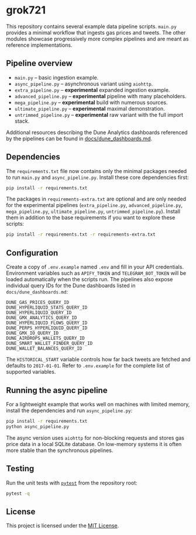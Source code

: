 # grok721

This repository contains several example data pipeline scripts. `main.py` provides a minimal workflow that ingests gas prices and tweets. The other modules showcase progressively more complex pipelines and are meant as reference implementations.

## Pipeline overview
- `main.py` – basic ingestion example.
- `async_pipeline.py` – asynchronous variant using `aiohttp`.
- `extra_pipeline.py` – **experimental** expanded ingestion example.
- `advanced_pipeline.py` – **experimental** pipeline with many placeholders.
- `mega_pipeline.py` – **experimental** build with numerous sources.
- `ultimate_pipeline.py` – **experimental** maximal demonstration.
- `untrimmed_pipeline.py` – **experimental** raw variant with the full import stack.

Additional resources describing the Dune Analytics dashboards referenced by
the pipelines can be found in [docs/dune_dashboards.md](docs/dune_dashboards.md).

## Dependencies

The `requirements.txt` file now contains only the minimal packages needed to
run `main.py` and `async_pipeline.py`.
Install these core dependencies first:

```bash
pip install -r requirements.txt
```

The packages in `requirements-extra.txt` are optional and are only needed for
the experimental pipelines (`extra_pipeline.py`, `advanced_pipeline.py`,
`mega_pipeline.py`, `ultimate_pipeline.py`, `untrimmed_pipeline.py`).
Install them in addition to the base requirements if you want to explore these
scripts:

```bash
pip install -r requirements.txt -r requirements-extra.txt
```


## Configuration

Create a copy of `.env.example` named `.env` and fill in your API
credentials. Environment variables such as `APIFY_TOKEN` and
`TELEGRAM_BOT_TOKEN` will be loaded automatically when the scripts run.
The pipelines also expose individual query IDs for the Dune dashboards
listed in `docs/dune_dashboards.md`:

```
DUNE_GAS_PRICES_QUERY_ID
DUNE_HYPERLIQUID_STATS_QUERY_ID
DUNE_HYPERLIQUID_QUERY_ID
DUNE_GMX_ANALYTICS_QUERY_ID
DUNE_HYPERLIQUID_FLOWS_QUERY_ID
DUNE_PERPS_HYPERLIQUID_QUERY_ID
DUNE_GMX_IO_QUERY_ID
DUNE_AIRDROPS_WALLETS_QUERY_ID
DUNE_SMART_WALLET_FINDER_QUERY_ID
DUNE_WALLET_BALANCES_QUERY_ID
```
The `HISTORICAL_START` variable controls how far back tweets are fetched and
defaults to `2017-01-01`.
Refer to `.env.example` for the complete list of supported variables.

## Running the async pipeline

For a lightweight example that works well on machines with limited memory,
install the dependencies and run `async_pipeline.py`:

```bash
pip install -r requirements.txt
python async_pipeline.py
```

The async version uses `aiohttp` for non-blocking requests and stores
gas price data in a local SQLite database. On low-memory systems it is
often more stable than the synchronous pipelines.

## Testing

Run the unit tests with [`pytest`](https://docs.pytest.org/) from the repository
root:

```bash
pytest -q
```

## License

This project is licensed under the [MIT License](LICENSE).
